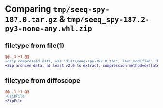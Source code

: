 # Comparing `tmp/seeq-spy-187.0.tar.gz` & `tmp/seeq_spy-187.2-py3-none-any.whl.zip`

## filetype from file(1)

```diff
@@ -1 +1 @@
-gzip compressed data, was "dist\seeq-spy-187.0.tar", last modified: Thu Apr 13 22:01:16 2023, max compression
+Zip archive data, at least v2.0 to extract, compression method=deflate
```

## filetype from diffoscope

```diff
@@ -1 +1 @@
-GzipFile
+ZipFile
```

